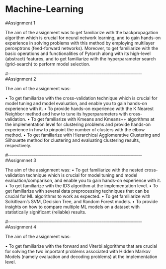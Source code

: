 # Machine-Learning

#Assignment 1

The aim of the assignment was to get familiarize with the backpropagation algorithm which is crucial for neural network learning, and to gain hands-on experience in solving problems with this method by employing multilayer perceptrons (feed-forward networks). Moreover, to get familiarize with the basic operations and functionalities of Pytorch along with its high-level (abstract) features, and to get familiarize with the hyperparameter search (grid-search) to perform model selection.

#-------------------------------------------------------------------
#Assignment 2

The aim of the assignment was:

• To get familiarize with the cross-validation technique which is crucial for model tuning and model evaluation, and enable you to gain hands-on experience with it.
• To provide hands-on experience with the K Nearest Neighbor method and how to tune its hyperparameters with cross-validation.
• To get familiarize  with Kmeans and Kmeans++ algorithms at the implementation level for clustering problems and provide hands-on experience in how to pinpoint the number of clusters with the elbow method.
• To get familiarize with Hierarchical Agglomerative Clustering and Silhouette method for clustering and evaluating clustering results, respectively.

#-------------------------------------------------------------------
#Assignmnet 3

The aim of the assignment was:
• To get familiarize with the nested cross-validation technique which is crucial for model tuning and model evaluation/comparison, and enable you to gain hands-on experience with it.
• To get familiarize with the ID3 algorithm at the implementation level.
• To get familiarize with several data preprocessing techniques that can be crucial for ML algorithms to work as expected.
• To get familiarize with Scikitlearn’s SVM, Decision Tree, and Random Forest models.
• To provide insights on how to compare multiple ML models on a dataset with statistically significant (reliable) results.

#-------------------------------------------------------------------
#Assignment 4

The aim of the assignment was:

• To get familiarize with the forward and Viterbi algorithms that are crucial for solving the two important problems associated with Hidden Markov Models (namely evaluation and decoding problems) at the implementation level.
